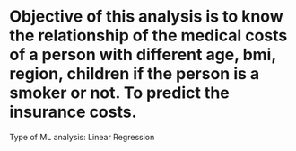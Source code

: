 # Objective of this analysis is to know the relationship of the medical costs of a person with different age, bmi, region, children if the person is a smoker or not. To predict the insurance costs.
Type of ML analysis: Linear Regression 
